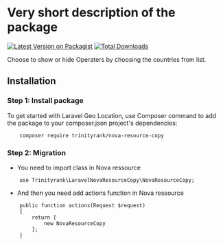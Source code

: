 # Very short description of the package

[![Latest Version on Packagist](https://img.shields.io/packagist/v/trinityrank/geo-location.svg?style=flat-square)](https://packagist.org/packages/trinityrank/geo-location)
[![Total Downloads](https://img.shields.io/packagist/dt/trinityrank/geo-location.svg?style=flat-square)](https://packagist.org/packages/trinityrank/geo-location)

Choose to show or hide Operaters by choosing the countries from list.

## Installation

### Step 1: Install package

To get started with Laravel Geo Location, use Composer command to add the package to your composer.json project's dependencies:

```shell
    composer require trinityrank/nova-resource-copy
```

### Step 2: Migration

- You need to import class in Nova ressource

```shell
    use Trinityrank\LaravelNovaResourceCopy\NovaResourceCopy;
```

- And then you need add actions function in Nova ressource

```shell
    public function actions(Request $request)
    {
        return [
            new NovaResourceCopy
        ];
    }
```